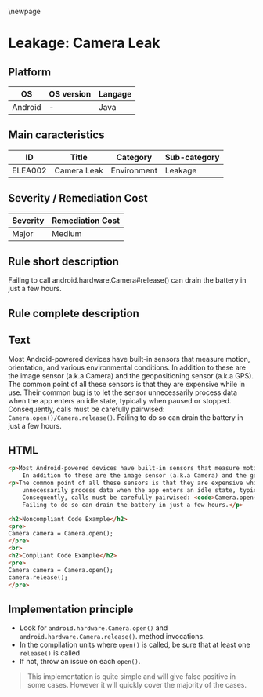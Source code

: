 \newpage

# Leakage: Camera Leak

## Platform

|   OS          |  OS version  |  Langage  |
|---------------|--------------|-----------|
|  Android      |       -      |  Java     |

## Main caracteristics

|   ID     | Title                | Category    | Sub-category   |
|----------|----------------------|-------------|----------------|
| ELEA002  | Camera Leak          | Environment | Leakage        |

## Severity / Remediation Cost
  
|  Severity  | Remediation Cost    |
|------------|---------------------|
| Major      | Medium              |

## Rule short description

Failing to call android.hardware.Camera#release() can drain the battery in just a few hours.

## Rule complete description

## Text

Most Android-powered devices have built-in sensors that measure motion, orientation, and various environmental conditions.
In addition to these are the image sensor (a.k.a Camera) and the geopositioning sensor (a.k.a GPS).
The common point of all these sensors is that they are expensive while in use. Their common bug is to let the sensor
unnecessarily process data when the app enters an idle state, typically when paused or stopped.
Consequently, calls must be carefully pairwised: `Camera.open()/Camera.release()`.
Failing to do so can drain the battery in just a few hours.

## HTML

```html
<p>Most Android-powered devices have built-in sensors that measure motion, orientation, and various environmental conditions.
    In addition to these are the image sensor (a.k.a Camera) and the geopositioning sensor (a.k.a GPS).</p>
<p>The common point of all these sensors is that they are expensive while in use. Their common bug is to let the sensor
    unnecessarily process data when the app enters an idle state, typically when paused or stopped.</br>
    Consequently, calls must be carefully pairwised: <code>Camera.open()/Camera.release()</code>.</br>
    Failing to do so can drain the battery in just a few hours.</p>

<h2>Noncompliant Code Example</h2>
<pre>
Camera camera = Camera.open();
</pre>
<br>
<h2>Compliant Code Example</h2>
<pre>
Camera camera = Camera.open();
camera.release();
</pre>
```

## Implementation principle

- Look for `android.hardware.Camera.open()` and `android.hardware.Camera.release()`.
  method invocations.
- In the compilation units where `open()` is called, be sure that at least one `release()` is called
- If not, throw an issue on each `open()`.

> This implementation is quite simple and will give false positive in some cases. However it will quickly cover the
> majority of the cases.
